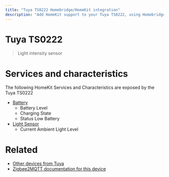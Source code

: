 ```yaml
---
title: "Tuya TS0222 Homebridge/HomeKit integration"
description: "Add HomeKit support to your Tuya TS0222, using Homebridge, Zigbee2MQTT and homebridge-z2m."
---
```

<!---
This file has been GENERATED using src/docgen/docgen.ts
DO NOT EDIT THIS FILE MANUALLY!
-->
# Tuya TS0222
> Light intensity sensor


# Services and characteristics
The following HomeKit Services and Characteristics are exposed by
the Tuya TS0222

* [Battery](../../battery.md)
  * Battery Level
  * Charging State
  * Status Low Battery
* [Light Sensor](../../sensors.md)
  * Current Ambient Light Level


# Related
* [Other devices from Tuya](../index.md#tuya)
* [Zigbee2MQTT documentation for this device](https://www.zigbee2mqtt.io/devices/TS0222.html)